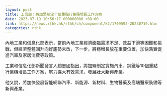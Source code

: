 ```yaml
---
layout: post
title: 工信部：將加緊制定十個重點行業穩增長工作方案
date: 2023-07-19 10:56:17.000000000 +08:00
link: https://news.rthk.hk/rthk/ch/component/k2/1709592-20230719.htm
categories: rthk
---
```


內地工業和信息化部表示，當前內地工業經濟面臨需求不足、效益下滑等困難和挑戰，但經濟整體回升向好趨勢未改，下一步，將穩增長放在重要位置，加快落實促進汽車及家居消費等政策。

工業和信息化部新聞發言人趙志國指出，將加緊制定實施汽車、鋼鐵等10個重點行業穩增長工作方案，努力擴大有效需求，發展壯大新興產業。

他又說，將加快發展智能網聯汽車、新能源、新材料、生物醫藥及高端醫療裝備等新興產業。
